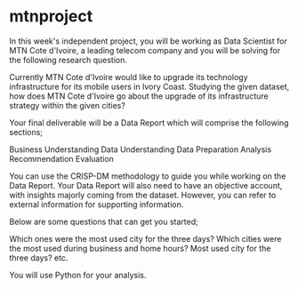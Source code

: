 # mtnproject
In this week's independent project, you will be working as Data Scientist for MTN Cote d'Ivoire, a leading telecom company and you will be solving for the following research question.

Currently MTN Cote d'Ivoire would like to upgrade its technology infrastructure for its mobile users in Ivory Coast. Studying the given dataset, how does MTN Cote d'Ivoire go about the upgrade of its infrastructure strategy within the given cities?

Your final deliverable will be a Data Report which will comprise the following sections;

Business Understanding 
Data Understanding 
Data Preparation 
Analysis 
Recommendation 
Evaluation

You can use the CRISP-DM methodology to guide you while working on the Data Report. Your Data Report will also need to have an objective account, with insights majorly coming from the dataset. However, you can refer to external information for supporting information. 

Below are some questions that can get you started;

Which ones were the most used city for the three days?
Which cities were the most used during business and home hours?
Most used city for the three days?
            etc. 

You will use Python for your analysis.
